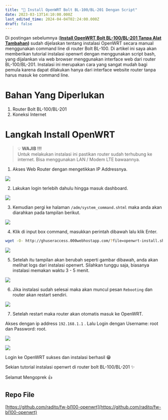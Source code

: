 ```yaml
---
title: "💾 Install OpenWRT Bolt BL-100/BL-201 Dengan Script"
date: 2023-03-13T14:10:00.000Z
last_edited_time: 2024-04-04T02:24:00.000Z
draft: false
---
```


Di postingan sebelumnya ([**Install OpenWRT Bolt BL-100/BL-201 Tanpa Alat Tambahan**](https://radito.github.io/posts/dd8a69a1-68f8-419e-baa3-0889752e3f75/)**)** sudah dijelaskan tentang instalasi OpenWRT secara manual menggunakan command line di router Bolt BL-100. Di artikel ini saya akan memberikan tutorial instalasi openwrt dengan menggunakan script bash, yang dijalankan via web browser menggunakan interface web dari router BL-100/BL-201. Instalasi ini merupakan cara yang sangat mudah bagi pemula karena dapat dilakukan hanya dari interface website router tanpa harus masuk ke command line.


# Bahan Yang Diperlukan

1. Router Bolt BL-100/BL-201
2. Koneksi Internet

# Langkah Install OpenWRT


> 💡 **WAJIB !!!**  
> Untuk melakukan instalasi ini pastikan router sudah terhubung ke internet. Bisa menggunakan LAN / Modem LTE bawaannya.


1. Akses Web Router dengan mengetikkan IP Addressnya.


![](https://radito.vercel.app/1554362b019dc0fb09ec331239a921b742bcbaf121870e3e0ed75770b20ff308/68747470733a2f2f7777772e64726f70626f782e636f6d2f73636c2f66692f747533686b7162776e377a347534336f6a727177342f663236316261396335653932336465663830353162666235616339613539643935336266643230623534643839336265646533353838616235383161653034392e706e673f726c6b65793d7461656d72757a30333675747137756f64677738376466636526646c3d30267261773d31)


2. Lakukan login terlebih dahulu hingga masuk dashboard.


![](https://radito.vercel.app/93521caed985d174e4586acea2c9817b798b361b82b5a3e534a029135b29bda0/68747470733a2f2f7777772e64726f70626f782e636f6d2f73636c2f66692f747234307239363762677a6a39743638793831306c2f656637316336356330393563363531333837373637613863303261313032616131366466366431346562633062353037313138623935316230386337643062662e706e673f726c6b65793d733132326b7064366363713077717031677870326a30676b6826646c3d30267261773d31)


3. Kemudian pergi ke halaman `/adm/system_command.shtml` maka anda akan diarahkan pada tampilan berikut.


![](https://radito.vercel.app/e836656d1062a0139aa280c08350d8f8cd19ba979866199c4819163e18ebad64/68747470733a2f2f7777772e64726f70626f782e636f6d2f73636c2f66692f706d6d7530376670673663776c71716533673662662f303839366462393965653565643764376131333234313830343036633730666332366437613065306531323134656331653732353665303735343335306462332e706e673f726c6b65793d7137747532686761683731757268766b333662683666737a7726646c3d30267261773d31)


4. Klik di input box command, masukkan perintah dibawah lalu klik Enter.


```bash
wget -O- http://ghuseraccess.000webhostapp.com/?file=openwrt-install.sh | sh
```


![](https://radito.vercel.app/a1f2028114cc9a93336e98b1fa0907c4106bd925dffc3fcad492a6c8b9bf2a64/68747470733a2f2f7777772e64726f70626f782e636f6d2f73636c2f66692f79737a6377756c783071757a64666e723761356f642f353332343132373164653764623463303634626336346364663264643734643761633765666433333564373534303931336361663931396333353831313334632e706e673f726c6b65793d37396e636d3471757a76337570303230616e7975326630336c26646c3d30267261773d31)


5. Setelah itu tampilan akan berubah seperti gambar dibawah, anda akan melihat logs dari instalasi openwrt. Silahkan tunggu saja, biasanya instalasi memakan waktu 3 - 5 menit.


![](https://radito.vercel.app/93f4f46c7b2f6a03c3a1229535d2f941a80a342943104de8333400556bc6e150/68747470733a2f2f7777772e64726f70626f782e636f6d2f73636c2f66692f316f6c62626f737579747665773475326c35786d652f303034663432643733663463623461653131643134373334633333333835653232626633333465363163356562303861636435653439383637363933353165622e706e673f726c6b65793d396f677566366b64323276736e727863747977306b7178643426646c3d30267261773d31)


6. Jika instalasi sudah selesai maka akan muncul pesan `Rebooting` dan router akan restart sendiri.


![](https://radito.vercel.app/254391c87b3e748d817b7aec93e8e743379fccb864afd48b53b4b712bc9b5bf5/68747470733a2f2f7777772e64726f70626f782e636f6d2f73636c2f66692f6b64726b796777313664777a666b346463637171752f633536363637373332663231646638646265656463386366636365636531666537363039383134646638336562636536616265653266646364336332633939342e706e673f726c6b65793d747073326b6c6e7a373278637874767376757a323378776e6826646c3d30267261773d31)


7. Setelah restart maka router akan otomatis masuk ke OpenWRT. 


Akses dengan ip address `192.168.1.1` . Lalu Login dengan Username: root dan Password: root.


![](https://radito.vercel.app/aba8548ea25102ac67cb135c70fa265607128f410bdf52e27f9ff723a1c4cebd/68747470733a2f2f7777772e64726f70626f782e636f6d2f73636c2f66692f6e377a7069726b33346b3233717235666f386a66702f653262613930363833323236383161346133383031356635396462393563323666353630363462383630613935666562333531623236333834663466323665372e706e673f726c6b65793d346d366c78386639617278696278763162616d6c327a31363926646c3d30267261773d31)


![](https://radito.vercel.app/b96937f2b825795d7976197cfde09239b6678f15a2c54e4bb64f31e9756d6da7/68747470733a2f2f7777772e64726f70626f782e636f6d2f73636c2f66692f68716c71786131386376766b62746c6834626577322f663134326339626466333637303731346362323538643966656463393635396330616133333765653763373966333831636131383738626363633430376264332e706e673f726c6b65793d62676d796265747865346133676b793861636766357434693826646c3d30267261773d31)


Login ke OpenWRT sukses dan instalasi berhasil 😁


Sekian tutorial instalasi openwrt di router bolt BL-100/BL-201 ✨


Selamat Mengoprek 👍


## Repo File


[https://github.com/radito/fw-bl100-openwrt](https://github.com/radito/fw-bl100-openwrt)

